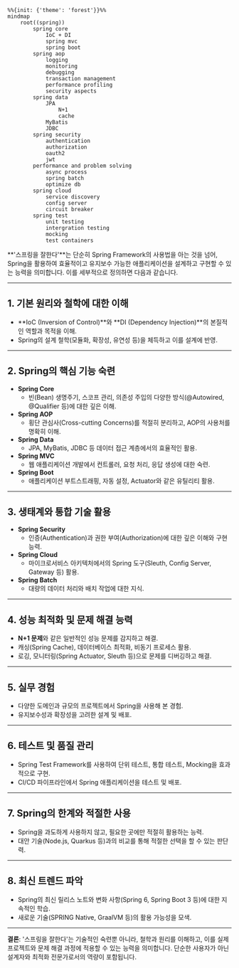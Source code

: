 ```mermaid
%%{init: {'theme': 'forest'}}%%
mindmap
	root((spring))
		spring core
			IoC + DI
			spring mvc
			spring boot
		spring aop
			logging
			monitoring
			debugging
			transaction management
			performance profiling
			security aspects
		spring data
			JPA
				N+1
				cache
			MyBatis
			JDBC
		spring security
			authentication
			authorization
			oauth2
			jwt
		performance and problem solving
		    async process
		    spring batch
		    optimize db
		spring cloud
			service discovery
			config server
			circuit breaker
		spring test
			unit testing
			intergration testing
			mocking
			test containers
```



**'스프링을 잘한다'**는 단순히 Spring Framework의 사용법을 아는 것을 넘어, Spring을 활용하여 효율적이고 유지보수 가능한 애플리케이션을 설계하고 구현할 수 있는 능력을 의미합니다. 이를 세부적으로 정의하면 다음과 같습니다.

---

## 1. **기본 원리와 철학에 대한 이해**
- **IoC (Inversion of Control)**와 **DI (Dependency Injection)**의 본질적인 역할과 목적을 이해.
- Spring의 설계 철학(모듈화, 확장성, 유연성 등)을 체득하고 이를 설계에 반영.

---

## 2. **Spring의 핵심 기능 숙련**
- **Spring Core**
  - 빈(Bean) 생명주기, 스코프 관리, 의존성 주입의 다양한 방식(@Autowired, @Qualifier 등)에 대한 깊은 이해.
- **Spring AOP**
  - 횡단 관심사(Cross-cutting Concerns)를 적절히 분리하고, AOP의 사용처를 명확히 이해.
- **Spring Data**
  - JPA, MyBatis, JDBC 등 데이터 접근 계층에서의 효율적인 활용.
- **Spring MVC**
  - 웹 애플리케이션 개발에서 컨트롤러, 요청 처리, 응답 생성에 대한 숙련.
- **Spring Boot**
  - 애플리케이션 부트스트래핑, 자동 설정, Actuator와 같은 유틸리티 활용.

---

## 3. **생태계와 통합 기술 활용**
- **Spring Security**
  - 인증(Authentication)과 권한 부여(Authorization)에 대한 깊은 이해와 구현 능력.
- **Spring Cloud**
  - 마이크로서비스 아키텍처에서의 Spring 도구(Sleuth, Config Server, Gateway 등) 활용.
- **Spring Batch**
  - 대량의 데이터 처리와 배치 작업에 대한 지식.

---

## 4. **성능 최적화 및 문제 해결 능력**
- **N+1 문제**와 같은 일반적인 성능 문제를 감지하고 해결.
- 캐싱(Spring Cache), 데이터베이스 최적화, 비동기 프로세스 활용.
- 로깅, 모니터링(Spring Actuator, Sleuth 등)으로 문제를 디버깅하고 해결.

---

## 5. **실무 경험**
- 다양한 도메인과 규모의 프로젝트에서 Spring을 사용해 본 경험.
- 유지보수성과 확장성을 고려한 설계 및 배포.

---

## 6. **테스트 및 품질 관리**
- Spring Test Framework를 사용하여 단위 테스트, 통합 테스트, Mocking을 효과적으로 구현.
- CI/CD 파이프라인에서 Spring 애플리케이션을 테스트 및 배포.

---

## 7. **Spring의 한계와 적절한 사용**
- Spring을 과도하게 사용하지 않고, 필요한 곳에만 적절히 활용하는 능력.
- 대안 기술(Node.js, Quarkus 등)과의 비교를 통해 적절한 선택을 할 수 있는 판단력.

---

## 8. **최신 트렌드 파악**
- Spring의 최신 릴리스 노트와 변화 사항(Spring 6, Spring Boot 3 등)에 대한 지속적인 학습.
- 새로운 기술(SPRING Native, GraalVM 등)의 활용 가능성을 모색.

---

**결론**: '스프링을 잘한다'는 기술적인 숙련뿐 아니라, 철학과 원리를 이해하고, 이를 실제 프로젝트와 문제 해결 과정에 적용할 수 있는 능력을 의미합니다. 단순한 사용자가 아닌 설계자와 최적화 전문가로서의 역량이 포함됩니다.
